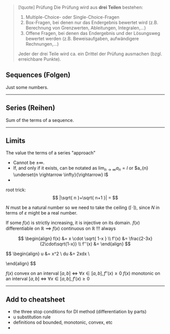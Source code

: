 	
>[!quote] Prüfung
> Die Prüfung wird aus **drei Teilen** bestehen:
>
> 1. Multiple-Choice- oder Single-Choice-Fragen
> 2. Box-Fragen, bei denen nur das Endergebnis bewertet wird (z.B. Berechnung von Grenzwerten, Ableitungen, Integralen,...)
> 3. Offene Fragen, bei denen das Endergebnis und der Lösungsweg bewertet werden (z.B. Beweisaufgaben, aufwändigere Rechnungen,...)
>
> Jeder der drei Teile wird ca. ein Drittel der Prüfung ausmachen (bzgl. erreichbare Punkte).


## Sequences (Folgen)
Just some numbers.
___

## Series (Reihen)
Sum of the terms of a sequence.
___

## Limits
The value the terms of a series "approach"
- Cannot be $\pm \infty$.
- If, and only if it exists, can be notated as $\lim_{ n \to \infty }a_{n} = l$ or $a_{n} \underset{n \rightarrow \infty}{\rightarrow} l$
- 
























root trick:
$$
|\sqrt{ n }+\sqrt{ n+1 }| = 
$$



$N$ must be a natural number so we need to take the ceiling ($\lceil{\cdot}\rceil$), since $N$ in terms of $\varepsilon$ might be a real number.



️If some $f(x)$ is strictly increasing, it is injective on its domain.
$f(x)$ differentiable on $\mathbb R$ $\implies$ $f(x)$ continuous on $\mathbb R$ !!! always





$$
\begin{align}
f(x) &= x \cdot \sqrt{ 1-x } \\
f'(x) &= \frac{2-3x}{2\cdot\sqrt{1-x}} \\
f''(x) &= 
\end{align}
$$





$$
\begin{align}
u &= x^2 \\
du &= 2xdx \\


\end{align}
$$






$f(x)$ convex on an interval $[a, b]$ $\iff$ $\forall x \in [a, b], f''(x) \geq 0$
$f(x)$ monotonic on an interval $[a, b]$ $\iff$ $\forall x \in [a, b], f'(x) \geq 0$






___

## Add to cheatsheet

- the three stop conditions for DI method (differentiation by parts)
- u substitution rule
- definitions od bounded, monotonic, convex, etc
- 


